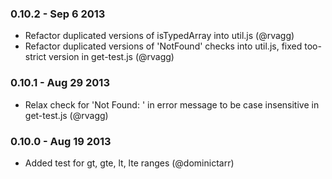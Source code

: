 ### 0.10.2 - Sep 6 2013

 * Refactor duplicated versions of isTypedArray into util.js (@rvagg)
 * Refactor duplicated versions of 'NotFound' checks into util.js, fixed too-strict version in get-test.js (@rvagg)

### 0.10.1 - Aug 29 2013

 * Relax check for 'Not Found: ' in error message to be case insensitive in get-test.js (@rvagg)

### 0.10.0 - Aug 19 2013

 * Added test for gt, gte, lt, lte ranges (@dominictarr)